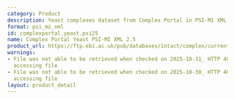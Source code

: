 ```yaml
---
category: Product
description: Yeast complexes dataset from Complex Portal in PSI-MI XML 2.5 format
format: psi_mi_xml
id: complexportal.yeast.psi25
name: Complex Portal Yeast PSI-MI XML 2.5
product_url: https://ftp.ebi.ac.uk/pub/databases/intact/complex/current/psi25/saccharomyces_cerevisiae.xml
warnings:
- File was not able to be retrieved when checked on 2025-10-31_ HTTP 404 error when
  accessing file
- File was not able to be retrieved when checked on 2025-10-30_ HTTP 404 error when
  accessing file
layout: product_detail
---
```

